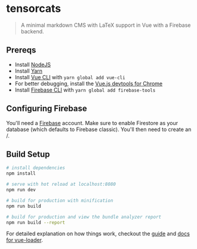 # tensorcats

> A minimal markdown CMS with LaTeX support in Vue with a Firebase backend.

## Prereqs
- Install [NodeJS](https://nodejs.org/en/download/)
- Install [Yarn](https://yarnpkg.com/lang/en/docs/install/)
- Install [Vue CLI](https://github.com/vuejs/vue-cli) with `yarn global add vue-cli`
- For better debugging, install the [Vue.js devtools for Chrome](https://chrome.google.com/webstore/detail/vuejs-devtools/nhdogjmejiglipccpnnnanhbledajbpd?hl=en)
- Install [Firebase CLI](https://firebase.google.com/docs/cli/) with `yarn global add firebase-tools`

## Configuring Firebase
You'll need a [Firebase](https://firebase.google.com/) account. Make sure to enable Firestore as your database (which defaults to Firebase classic). You'll then need to create an /.

## Build Setup

``` bash
# install dependencies
npm install

# serve with hot reload at localhost:8080
npm run dev

# build for production with minification
npm run build

# build for production and view the bundle analyzer report
npm run build --report
```

For detailed explanation on how things work, checkout the [guide](http://vuejs-templates.github.io/webpack/) and [docs for vue-loader](http://vuejs.github.io/vue-loader).
